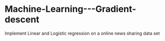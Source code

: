 # Machine-Learning---Gradient-descent
Implement Linear and Logistic regression on a online news sharing data set
